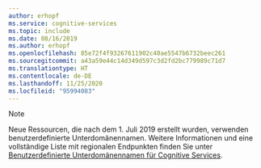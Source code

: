 ```yaml
---
author: erhopf
ms.service: cognitive-services
ms.topic: include
ms.date: 08/16/2019
ms.author: erhopf
ms.openlocfilehash: 85e72f4f93267611902c40ae5547b6732beec261
ms.sourcegitcommit: a43a59e44c14d349d597c3d2fd2bc779989c71d7
ms.translationtype: HT
ms.contentlocale: de-DE
ms.lasthandoff: 11/25/2020
ms.locfileid: "95994083"
---
```

> [!NOTE]
> Neue Ressourcen, die nach dem 1. Juli 2019 erstellt wurden, verwenden benutzerdefinierte Unterdomänennamen. Weitere Informationen und eine vollständige Liste mit regionalen Endpunkten finden Sie unter [Benutzerdefinierte Unterdomänennamen für Cognitive Services](../articles/cognitive-services/cognitive-services-custom-subdomains.md).
